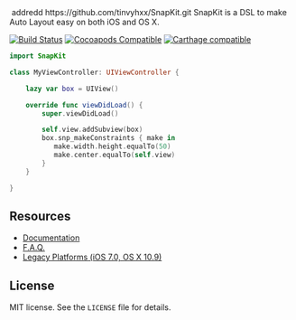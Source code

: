 <img src="http://snapkit.io/images/banner.jpg" alt="" />
addredd https://github.com/tinvyhxx/SnapKit.git
SnapKit is a DSL to make Auto Layout easy on both iOS and OS X.

[![Build Status](https://travis-ci.org/SnapKit/SnapKit.svg)](https://travis-ci.org/SnapKit/SnapKit)
[![Cocoapods Compatible](https://img.shields.io/cocoapods/v/SnapKit.svg)](https://img.shields.io/cocoapods/v/SnapKit.svg)
[![Carthage compatible](https://img.shields.io/badge/Carthage-compatible-4BC51D.svg?style=flat)](https://github.com/Carthage/Carthage)

```swift
import SnapKit

class MyViewController: UIViewController {

    lazy var box = UIView()

    override func viewDidLoad() {
        super.viewDidLoad()

        self.view.addSubview(box)
        box.snp_makeConstraints { make in
           make.width.height.equalTo(50)
           make.center.equalTo(self.view)
        }
    }

}
```

## Resources

* [Documentation](http://snapkit.io/docs/)
* [F.A.Q.](http://snapkit.io/faq/)
* [Legacy Platforms (iOS 7.0, OS X 10.9)](http://snapkit.io/legacy-platforms/)

## License

MIT license. See the `LICENSE` file for details.
